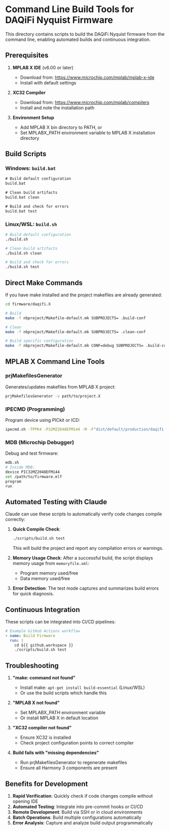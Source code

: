 # Command Line Build Tools for DAQiFi Nyquist Firmware

This directory contains scripts to build the DAQiFi Nyquist firmware from the command line, enabling automated builds and continuous integration.

## Prerequisites

1. **MPLAB X IDE** (v6.00 or later)
   - Download from: https://www.microchip.com/mplab/mplab-x-ide
   - Install with default settings

2. **XC32 Compiler** 
   - Download from: https://www.microchip.com/mplab/compilers
   - Install and note the installation path

3. **Environment Setup**
   - Add MPLAB X bin directory to PATH, or
   - Set MPLABX_PATH environment variable to MPLAB X installation directory

## Build Scripts

### Windows: `build.bat`
```cmd
# Build default configuration
build.bat

# Clean build artifacts
build.bat clean

# Build and check for errors
build.bat test
```

### Linux/WSL: `build.sh`
```bash
# Build default configuration
./build.sh

# Clean build artifacts
./build.sh clean

# Build and check for errors
./build.sh test
```

## Direct Make Commands

If you have make installed and the project makefiles are already generated:

```bash
cd firmware/daqifi.X

# Build
make -f nbproject/Makefile-default.mk SUBPROJECTS= .build-conf

# Clean
make -f nbproject/Makefile-default.mk SUBPROJECTS= .clean-conf

# Build specific configuration
make -f nbproject/Makefile-default.mk CONF=debug SUBPROJECTS= .build-conf
```

## MPLAB X Command Line Tools

### prjMakefilesGenerator
Generates/updates makefiles from MPLAB X project:
```bash
prjMakefilesGenerator -v path/to/project.X
```

### IPECMD (Programming)
Program device using PICkit or ICD:
```bash
ipecmd.sh -TPPK4 -P32MZ2048EFM144 -M -F"dist/default/production/daqifi.X.production.hex"
```

### MDB (Microchip Debugger)
Debug and test firmware:
```bash
mdb.sh
# Inside MDB:
device PIC32MZ2048EFM144
set /path/to/firmware.elf
program
run
```

## Automated Testing with Claude

Claude can use these scripts to automatically verify code changes compile correctly:

1. **Quick Compile Check**:
   ```bash
   ./scripts/build.sh test
   ```
   This will build the project and report any compilation errors or warnings.

2. **Memory Usage Check**:
   After a successful build, the script displays memory usage from `memoryfile.xml`:
   - Program memory used/free
   - Data memory used/free

3. **Error Detection**:
   The test mode captures and summarizes build errors for quick diagnosis.

## Continuous Integration

These scripts can be integrated into CI/CD pipelines:

```yaml
# Example GitHub Actions workflow
- name: Build Firmware
  run: |
    cd ${{ github.workspace }}
    ./scripts/build.sh test
```

## Troubleshooting

1. **"make: command not found"**
   - Install make: `apt-get install build-essential` (Linux/WSL)
   - Or use the build scripts which handle this

2. **"MPLAB X not found"**
   - Set MPLABX_PATH environment variable
   - Or install MPLAB X in default location

3. **"XC32 compiler not found"**
   - Ensure XC32 is installed
   - Check project configuration points to correct compiler

4. **Build fails with "missing dependencies"**
   - Run prjMakefilesGenerator to regenerate makefiles
   - Ensure all Harmony 3 components are present

## Benefits for Development

1. **Rapid Verification**: Quickly check if code changes compile without opening IDE
2. **Automated Testing**: Integrate into pre-commit hooks or CI/CD
3. **Remote Development**: Build via SSH or in cloud environments
4. **Batch Operations**: Build multiple configurations automatically
5. **Error Analysis**: Capture and analyze build output programmatically